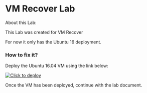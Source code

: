 # VM Recover Lab

About this Lab:


This Lab was created for VM Recover

For now it only has the Ubuntu 16 deployment.

### How to fix it? 

Deploy the Ubuntu 16.04 VM using the link below: 

  [![Click to deploy](https://user-images.githubusercontent.com/129801457/229645043-e2349c38-7efd-4336-83c4-dab6897f9a7c.png)](https://portal.azure.com/#create/Microsoft.Template/uri/https%3a%2f%2fraw.githubusercontent.com%2fmitchcr%2fONEVM%2fmain%2fVMRecover%2flab03.json)

Once the VM has been deployed, continue with the lab document.
